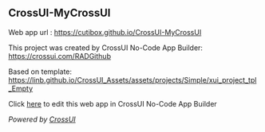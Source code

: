## CrossUI-MyCrossUI
Web app url : https://cutibox.github.io/CrossUI-MyCrossUI

This project was created by CrossUI No-Code App Builder: https://crossui.com/RADGithub

Based on template: https://linb.github.io/CrossUI_Assets/assets/projects/Simple/xui_project_tpl_Empty

Click [here](https://crossui.com/RADGithub/#!from=github&owner=cutibox&repo=CrossUI-MyCrossUI) to edit this web app in CrossUI No-Code App Builder

<i>Powered by [CrossUI](https://crossui.com)</i>
